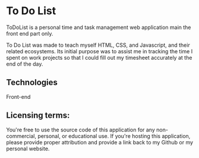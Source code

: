 # To Do List
ToDoList is a personal time and task management web application main the front end part only. 

To Do List was made to teach myself HTML, CSS, and Javascript, and their related ecosystems. Its initial purpose was to assist me in tracking the time 
I spent on work projects so that I could fill out my timesheet accurately at the end of the day.

## Technologies
Front-end


## Licensing terms:
You're free to use the source code of this application for any non-commercial, personal, or educational use. 
If you're hosting this application, please provide proper attribution and provide a link back to my Github or my personal website.


